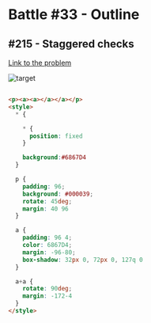 # Battle #33 - Outline

## #215 - Staggered checks

[Link to the problem](https://cssbattle.dev/play/215)

![target](https://cssbattle.dev/targets/215.png)

```html

<p><a><a></a></a></p>
<style>
  * {

    * {
      position: fixed
    }

    background:#6867D4
  }

  p {
    padding: 96;
    background: #000039;
    rotate: 45deg;
    margin: 40 96
  }

  a {
    padding: 96 4;
    color: 6867D4;
    margin: -96-80;
    box-shadow: 32px 0, 72px 0, 127q 0
  }

  a+a {
    rotate: 90deg;
    margin: -172-4
  }
</style>

```
